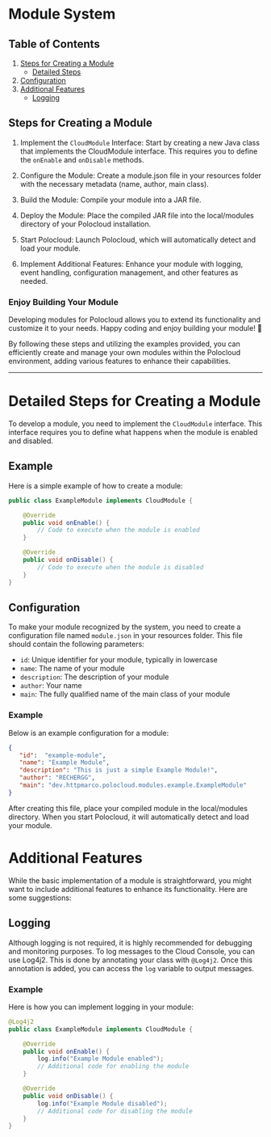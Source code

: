 # Module System

## Table of Contents

1. [Steps for Creating a Module](#steps-for-creating-a-module)
    - [Detailed Steps](#detailed-steps-for-creating-a-module)
2. [Configuration](#configuration)
3. [Additional Features](#additional-features)
    - [Logging](#logging)

## Steps for Creating a Module
1. Implement the `CloudModule` Interface: Start by creating a new Java class that implements the CloudModule interface. This requires you to define the `onEnable` and `onDisable` methods.


2. Configure the Module: Create a module.json file in your resources folder with the necessary metadata (name, author, main class).


3. Build the Module: Compile your module into a JAR file.


4. Deploy the Module: Place the compiled JAR file into the local/modules directory of your Polocloud installation.


5. Start Polocloud: Launch Polocloud, which will automatically detect and load your module.


6. Implement Additional Features: Enhance your module with logging, event handling, configuration management, and other features as needed.

### Enjoy Building Your Module
Developing modules for Polocloud allows you to extend its functionality and customize it to your needs. Happy coding and enjoy building your module! 🤩

By following these steps and utilizing the examples provided, you can efficiently create and manage your own modules within the Polocloud environment, adding various features to enhance their capabilities.

---

# Detailed Steps for Creating a Module
To develop a module, you need to implement the `CloudModule` interface.
This interface requires you to define what happens when the module is enabled and disabled.

## Example

Here is a simple example of how to create a module:
```java
public class ExampleModule implements CloudModule {

    @Override
    public void onEnable() {
        // Code to execute when the module is enabled
    }

    @Override
    public void onDisable() {
        // Code to execute when the module is disabled
    }
}
```

## Configuration
To make your module recognized by the system, you need to create a configuration file named `module.json` in your resources folder.
This file should contain the following parameters:

- `id`: Unique identifier for your module, typically in lowercase
- `name`: The name of your module
- `description`: The description of your module
- `author`: Your name
- `main`: The fully qualified name of the main class of your module

### Example
Below is an example configuration for a module:
```json
{
   "id":  "example-module",
   "name": "Example Module",
   "description": "This is just a simple Example Module!",
   "author": "RECHERGG",
   "main": "dev.httpmarco.polocloud.modules.example.ExampleModule"
}
```

After creating this file, place your compiled module in the local/modules directory.
When you start Polocloud, it will automatically detect and load your module.

# Additional Features
While the basic implementation of a module is straightforward, you might want to include additional features to enhance its functionality.
Here are some suggestions:

## Logging
Although logging is not required, it is highly recommended for debugging and monitoring purposes.
To log messages to the Cloud Console, you can use Log4j2. This is done by annotating your class with `@Log4j2`.
Once this annotation is added, you can access the `log` variable to output messages.

### Example
Here is how you can implement logging in your module:
```java
@Log4j2
public class ExampleModule implements CloudModule {

    @Override
    public void onEnable() {
        log.info("Example Module enabled");
        // Additional code for enabling the module
    }

    @Override
    public void onDisable() {
        log.info("Example Module disabled");
        // Additional code for disabling the module
    }
}
```
